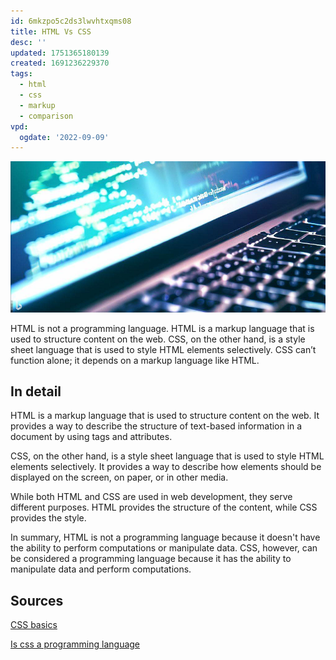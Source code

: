 ```yaml
---
id: 6mkzpo5c2ds3lwvhtxqms08
title: HTML Vs CSS
desc: ''
updated: 1751365180139
created: 1691236229370
tags:
  - html
  - css
  - markup
  - comparison
vpd:
  ogdate: '2022-09-09'
---
```

![Image](./assets/images/laptop.png)

HTML is not a programming language. HTML is a markup language that is used to structure content on the web. CSS, on the other hand, is a style sheet language that is used to style HTML elements selectively. CSS can’t function alone; it depends on a markup language like HTML.

## In detail

HTML is a markup language that is used to structure content on the web. It provides a way to describe the structure of text-based information in a document by using tags and attributes.

CSS, on the other hand, is a style sheet language that is used to style HTML elements selectively. It provides a way to describe how elements should be displayed on the screen, on paper, or in other media.

While both HTML and CSS are used in web development, they serve different purposes. HTML provides the structure of the content, while CSS provides the style.

In summary, HTML is not a programming language because it doesn't have the ability to perform computations or manipulate data. CSS, however, can be considered a programming language because it has the ability to manipulate data and perform computations.

## Sources

[CSS basics](https://developer.mozilla.org/en-US/docs/Learn/Getting_started_with_the_web/CSS_basics)

[Is css a programming language](https://www.scaler.com/topics/is-css-a-programming-language/)
